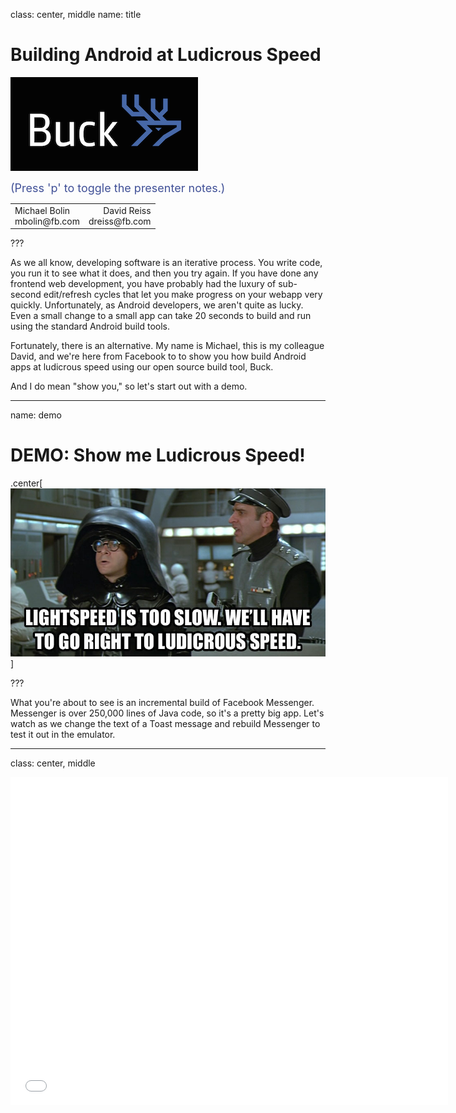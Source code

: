 
class: center, middle
name: title

# Building Android at Ludicrous Speed

![Buck logo](images/logo.png)

<div style="color: rgb(64, 80, 151); font-size: 18px">(Press 'p' to toggle the presenter notes.)</div>

<table class="author-table">
  <tr>
    <td style="text-align: left">
      Michael Bolin
      <br>
      <span class="email">mbolin@fb.com</span>
    </td>
    <td style="text-align: right">
      David Reiss
      <br>
      <span class="email">dreiss@fb.com</span>
    </td>
  </tr>
</table>

???

As we all know, developing software is an iterative process.
You write code, you run it to see what it does,
and then you try again.
If you have done any frontend web development, you have probably
had the luxury of sub-second edit/refresh cycles that
let you make progress on your webapp very quickly.
Unfortunately, as Android developers, we aren't quite as lucky. Even a small
change to a small app can take 20 seconds to build and run
using the standard Android build tools.

Fortunately, there is an alternative. My name is Michael,
this is my colleague David, and we're here from Facebook
to to show you how build Android apps at ludicrous speed
using our open source build tool, Buck.

And I do mean "show you," so let's start out with a demo.

---

name: demo

# DEMO: Show me Ludicrous Speed!

.center[![Spaceballs ludicrous speed scene](images/spaceballs_ludicrous_speed.jpg)]

???


What you're about to see is an incremental build of Facebook Messenger.
Messenger is over 250,000 lines of Java code, so it's a pretty big app.
Let's watch as we change the text of a Toast message and rebuild
Messenger to test it out in the emulator.

---

class: center, middle

<div>
<iframe src="//www.youtube.com/embed/rNiZOYYmFcI"
width="700"
height="525"
src="{$url}"
frameborder="0"
allowfullscreen>
</div>

???

Did you see that? It took 7 seconds to rebuild, reinstall, and
restart Messenger! I don't know what sort of incremental build times you
are seeing for your 250,000 line apps, but I'm pretty sure they are nowhere
close to 7 seconds (unless you're using Buck, of course).

OK, let's dive in to how building in Android works under the covers.

---

class: top, center

# Typical dependency graph

.center[![dependency graph](images/generated/boxes-and-arrows.png)]

???

Traditionally, an Android app is organized as a graph of dependencies
like the one shown in the diagram:

* The blue boxes represent Android resources, like the contents of a `res/` directory.
* The green boxes represent Java code.
* The red box represents the final packaged app itself.

---

class: top

# Typical build: Done in stages

.center[![dependency graph](images/generated/gradle-rearranged.png)]

???

OK, so how does building work in systems like Ant or Gradle?
Well, it is done in stages, so let's rearrange the nodes in our
graph to make things easier to follow.

---

class: top

# Typical build: Create `R.java`

.center[![dependency graph](images/generated/gradle-r-dot-java.png)]

???

The first thing that happens is we find all of the resource directories
in the application and use `aapt` to glob them together to create two
files: a `resources.apk`, which is a binary file that contains all of the
resources, and an `R.java` file that serves as an index into the `apk`.

---

class: top

# Typical build: Compile some Java

.center[![dependency graph](images/generated/gradle-android-library-1.png)]

???

Once we have an `R.java` file, we can start compiling the Java code that
depends on resources.

---

class: top

# Typical build: Compile more Java

.center[![dependency graph](images/generated/gradle-android-library-2.png)]

???

And then we can start building the next set of Java code.

---

class: top

# Typical build: Create `classes.dex`

.center[![dependency graph](images/generated/gradle-classes-dot-dex.png)]

???

Once all of the Java code is compiled, we use `dx` to convert all of the
Oracle bytecode to Dalvik bytecode and store it in a large `classes.dex` file.

---

class: top

# Typical build: Create APK

.center[![dependency graph](images/generated/gradle-android-binary.png)]

???

Now that we have the `classes.dex` and `resources.apk`, we can package
everything together into the final APK, which requires signing and zipping
those artifacts.

Here are some important things to note about this dependency graph:

* Compiling any Java code is gated by the generation of `R.java`.
  This is particularly bad because generating `R.java` is slow.
* If any `android_resource` changes, we have to rebuild everything.
* Regenerating `classes.dex` is proportional to the size of the app
  rather than the size of the Java code that changed.

---

name: about-buck

# About Buck

* Android build tool

???

Now enter Buck, our Android build tool.
--
name: about-buck-2

* Provides fast incremental builds

???

As you saw in the demo, it is really, really fast.

--
name: about-buck-3

* Encourages small, reusable modules

???

It also encourages the use of small, reusable modules.
At Facebook, basically every Java package is in its own module,
and all of this code lives in one folder named `java/` where
the directory names follow the package names, as you would
expect in any Java project. We don't have multiple source
folders of Java code, which makes it easier to find things in a
large repo.

It also makes it easier to share code across
Facebook, Messenger, and Instagram, whose code all lives together
in that `java/` folder that I mentioned.

This use of small modules helps improve code hygiene as well as build times,
as we will see.

---

#  Build Rule

* Built-in procedure to produce an artifact

???

The primary concept to get familiar with in Buck is a *build rule*,
which is a procedure that produces an artifact.

--
* Examples:
  * `android_resource` produces `R.txt`
  * `android_library` produces `.jar`
  * `android_binary` produces `.apk`

???

Buck has build rules for producing `R.txt`, `.jar`, and `.apk` files,
among others. We will focus on these three for this talk.

--
* Groups related files together: defines a module

???

The input files for a build rule along with its output file
define a reusable module in the build system.

--
* Rules can declare other rules as dependencies

???

If a rule needs the output of another rule as an input,
then the producing rule becomes a dependency of the consuming rule.

--
* Forms a graph
  * Build rules are nodes
  * Dependencies are edges
  * **Cycles allowed!** (*under certain conditions)

???

Dividing the traditional Android Library project into
`android_resource` and `android_library` rules was a key insight.
This eliminates a lot of boilerplate.

Most `android_resource` rules do not depend on Java code,
so they either have no dependencies, or dependencies that
are only other `android_resource` rules. The only item
of interest in the `AndroidManifest.xml` is the `package`.
In BUCK, the `package` can be specified as an argument to
`android_resource` instead of requiring the creation of a
boilerplate `AndroidManifest.xml` file.

Many `android_library` rules are just code that are business
logic with no dependency on [UI] resources. There is no reason
to require an `android_library` to have a `res` or `assets` directory.
An `AndroidManifest.xml` is only necessary to declare the
following requirements (or outputs) of the library:

* `<activity>`
* `<broadcast-receiver>`
* `<content-provider>`
* `<permission>`

---

class: top, center

# Back to our dependency graph

![dependency graph](images/generated/boxes-and-arrows.png)

???

Now let's explore how we would describe our original dependency graph
in terms of Buck build rules.

---

# Build `android_resource`

```python
android_resource(
  name = 'newsfeed-res',
  package = 'com.facebook',
  res = 'my-res-dir',
  deps = [
    '//res/com/facebook/comments:res',
    '//res/com/facebook/story:res',
  ],
)
```

???

First, we have an `android_resource` rule.

Like all build rules in Buck, it has a name that is used to identify it.

In this case, we explicitly define the `package` for the `R` class that should
be generated as a result of this rule.

We also specify the path to the resources directory. Normally, this is just `res`,
but in this case we specify the nonstandard `my-res-dir` just to demonstrate that
we are not restricted to the default package layout for an Android library project.

Finally, we declare some dependencies, or `deps`, of our `android_resource` rule.
This is necessary when resources in the current `res` directory have references
to resources from other `android_resource` rules.

It may also list an `android_library` in its `deps` if the `android_library`
defines a Java class that is referenced in one of the layouts in the `res` directory.
Although the `android_library` need not be built in order for the `android_resource`
to produce its `R.txt` file, the `.jar` from the `android_library` must be included
in any `.apk` that includes the resources from the `android_resource` rule.

---

class: top, center

# `R.txt` for each `android_resource()`

![dependency graph](images/generated/gen-r-txt.png)

???

The output for each `android_resource` rule will be an `R.txt` file that
lists the resources found in its `res` directory.

---

name: r-txt

# What does an `R.txt` file look like?

```markdown
int anim fade_in_seq 0x7f04000b
int attr actionBarSize 0x7f0100af
int color fbui_bg_dark 0x7f060071
int dimen title_bar_height 0x7f07000f
int drawable map_placeholder 0x7f0204ca
int id embeddable_map_frame 0x7f0a00e8
int layout splash_screen 0x7f030172
int string add_members_button_text 0x7f0900f8
int[] styleable ThreadTitleView { 0x7f01018a }
```

???

An `R.txt` file looks like this.

Each line corresponds to a field that would be included in an `R.java` file.
The `R.txt` file is more convenient to work with because it is easier to parse.

---

# Build `android_library()`

```python
android_library(
  name = 'newsfeed',
  srcs = glob(['*.java']),
  deps = [
    '//java/com/facebook/data:imagepipeline',
    '//res/com/facebook/newsfeed:newsfeed-res',
  ],
)
```

???

An `android_library` rule is built as follows:

* For each `android_resource` in `deps`:
  * Add its `R.txt` to a set.
  * Add its `package` to a set.
* Merge all of the entries from all of the `R.txt` files into a single `R.txt`.
* Parse the new `R.txt` to generate an `R.java` for each package with non-final fields.
* Compile each `R.java` file and include the resulting `R.class` on the classpath.
* For each `android_library` in `deps`, include its artifact JAR on the classpath.
* Compile the `srcs` against the classpath to generate a JAR.

---

class: top, center

# `R.java` for each set of `R.txt`

![dependency graph](images/generated/gen-r-dot-java.png)

???

Let's take a look at how this affects our dependency graph.

One significant difference between Buck and Ant is that if an `.xml` file that
corresponds to an `android_resource` rule changes such that the resulting `R.txt` file is
unaffected (like when changing a hardcoded `dp` value in a layout), neither the
resulting `R.java` file nor the `android_library` that depends on it need to be
rebuilt. This avoids a lot of unnecessary building when tweaking layouts.

Another interesting trick is how this is used to break cyclic
`android_resource`/`android_library` dependencies. Specifically, the
`android_library` is only concerned about the `R.java` file that is produced
from the union of its dependent `android_resource` rules.
The relationship between the `android_resource` and `android_library` is retained
for the purpose of packaging dependencies into an `.apk`, but there is no
longer a circular build dependency.

---

class: top, center

# JAR for each `android_library()`

![dependency graph](images/generated/gen-jar-files.png)

???

The output `.jar` file for an `android_library` rule contains only the `.class`
files for its `srcs`. It does not contain the `R.class` files for the `R.java`
files it depended on.

---

class: top, center

# DEX for each `android_library()`

![dependency graph](images/generated/gen-dex-files.png)

???

A `.dex` file is created for each `.jar` file.
We use a fork of the standard `dx` executable that we run in-process.
As `dx` is implemented in Java, we eliminate the start-up overhead of a new JVM
and benefit from JIT optimizations by reusing it. This speeds up `dx` considerably,
which was originally a hotspot in Android build times when we started working on Buck.

---

# Build `android_binary()`

```python
android_binary(
  name = 'fb4a',
  manifest = 'AndroidManifest.xml',
  deps = [
    '//java/com/facebook:newsfeed',
  ],
)
```

???

An `android_binary` rule is used to put everything together and create an
`.apk`. Although an `android_binary` may appear to have few `deps`, it packages
its transitive deps, so the true extent of its dependencies may be larger than it
appears.

---

class: top, center

# Remember our graph

![dependency graph](images/generated/android-binary-rules-only.png)

???

Let's see how `android_binary` combines everything together.

---

class: top, center

# Create `resources.apk` and `R.java`

![dependency graph](images/generated/android-binary-gen-resources.png)

???

First, it creates a `resources.apk` and an `R.java` file as a function of all
of the `android_resource` rules in its transitive deps. (Note that there
could be multiple `R.java` files if not all of the `package` arguments for each
`android_resource` rule is the same.) As is the case in Ant/Gradle, this step
can be very slow.

---

class: top, center

# Recall `.dex` for each `android_library()`

![dependency graph](images/generated/android-binary-intermediate-dex.png)

???

In order to perform the next major build step, all of the `.dex` files from
the transitive `android_library` deps must have been generated.

---

class: top, center

# Dex `R.java` and combine to create `classes.dex`

![dependency graph](images/generated/android-binary-uber-classes-dex.png)

???

Next, the `R.java` file(s) from the previous step are compiled and `dx`'d.
Once that is done and all of the `.dex` files from the transitive
`android_library` deps are available, they are merged into a single `classes.dex`
file.

Once again, we use a fork of `dx` to do this rather than the standard
version of `dx` that comes with the Android SDK. This is significant because
the standard version of `dx` is O(N<sup>2</sup> lg N) in building (where N
is the number of `.dex` files) whereas our fork of `dx` is O(N lg N).
This is a significant performance improvement in creating `classes.dex`.

---

class: top, center

# Create APK

![dependency graph](images/generated/android-binary-done.png)

???

Now that `resources.apk` and `classes.dex` have been produced, they can be
combined to create the final `.apk`.

---

class: top, center

# Efficient Parallelization

![chrome trace](images/generated/build-trace.png)

???

Two notable advantages to the Buck build:

* The expensive `aapt_package` step to generate the main `R.java` file is done
in parallel with the Java compilation.
* The `dx` merge step to generate the `classes.dex` is much more efficient than
dexing all of the JAR files at the end.

---

# Cache avoids rebuilding

We compute a cache key for each build rule:

* Id `//res/com/facebook/story:res`

???

Buck has extremely fast incremental builds because it is smart (and sound)
about how it caches artifacts from previous builds. The output for each
build rule is associated with a cache key. The *cache key* is a SHA-1 has
that is a function of the following information:

* The id of the build rule, which is a combination of its `name` and the
relative path from the project root to the build file that defines the rule.
(This is referred to as a *build target* in Buck. You have seen these used
to identify other build rules via the `deps` argument.)

--
* Type `android_resource`

???

* The type of the build rule: `android_resource`, `android_library`, or
`android_binary`.

--
* Arguments `package = 'com.facebook'`

???

* The values of the arguments passed to the build rule. (These were present in
the definition of the build rule.)

--
* Contents of input files (SHA-1 of `values/strings.xml`)

???

* The contents of any input files for the build rule.
Buck knows which arguments of a build rule correspond to input files
(such as the `srcs` of an `android_library` rule),
so this also comes from the build rule definition. It is important that Buck
relies on file contents rather than last-modified time to ensure that
builds are sound.

--
* Version of Buck

???

* The version of Buck used to do the build. This means that when a new version
of Buck is used for the build, none of the new cache keys will match the old
cache keys.

--
* Cache key of dependent rules (the `deps`)

???

* The cache keys of all of the `deps` also contribute to the rule's own cache
key. This means that any change in its transitive deps will cause a change in
its own cache key.

--

Cache key maps to the zip of files generated by the rule.

???

Because some build rules may generate some additional files not mentioned here,
each cache key maps to a zip of the files produced by the build rule.

This happens for developers doing local builds and on our CI system.

---

# Building a build rule


???

Let's walk through how a build rule is built in Buck.

--

* Cache key is calculated before anything is built

???

Note that the cache key for a build rule can be calculated before anything is
built: it is a function of build rule definitions, file contents, and the
version of Buck.

--

* Buck checks its local directory cache

???

Therefore, Buck starts building a rule by computing its cache key.
Once computed, it checks its local directory cache to see if there is a hit.
If so, it unzips the corresponding zip file over the project directory
and marks the rule as built.

--

* Buck checks the CI build's cache

???

If there is no hit in the local cache, then it tries to do an equivalent fetch
from the remote cache, which is colocated with the continuous integration (CI)
cluster that is used to populate it.
(Builds done in CI are allowed to populate the remote cache whereas local builds
are not.)

--

* Otherwise, it builds locally

???

If Buck fails to get a hit from either cache, it builds the rule locally
and stores the result in its local cache. (Note that the size of the local
cache can be configured so that your disk is not overrun with Buck artifacts.
When a limit is enforced, it behaves as an LRU cache.)

--

.serious-business[Rebuilding a branch is pulled entirely from cache!]

???

One important benefit from this caching system is that doing a build after
switching branches is nearly instantaneous because everything should be pulled
from local cache! That is, assuming you did a build on that branch before
switching away from it, all of the state that Buck cares about should be
restored when you switch back, so all of the cache keys should line up and
everything will be pulled from cache when you build.

--

.serious-business[Clean checkout builds are pulled entirely from cache!]

???

Similarly, if you use a CI system to populate a remote cache and build off of
a revision that has already been built by CI, then a local clean build should be
able to pull all of its artifacts from its remote cache. For large Android apps
that have painfully slow clean builds, this is a tremendous win.

---

# ABI

.center[ ![abi dependencies](images/generated/abi-graph.png) ]

---

# ABI

```java
public class UI {
  int priority = 5;

  public void onClick() {
    Logger.log(priority, "Clicked.");
  }
}
```

```java
public class Logger {
  void log(int pri, String msg) {
    Disk.write(">" + pri + " " + msg);
  }
}
```

---

# ABI

```java
public class UI {
  int priority = 5;

  public void onClick() {
    Logger.log(priority, "Clicked.");
  }
}
```

```java
public class Logger {
  void log(int pri, String msg) {
    Disk.write(/* ">" */ ">>>" + pri + " " + msg);
  }
}
```

---

# ABI

.center[ ![abi method body](images/generated/abi-change-method-body.png) ]

---

# ABI

```java
public class UI {
  int priority = 5;

  public void onClick() {
    Logger.log(priority, "Clicked.");
  }
}
```

```java
public class Logger {
  void log(int pri, String msg) {
    Disk.write(">" + pri + " " + msg);
  }
}
```

---

# ABI

```java
public class UI {
  int priority = 5;

  public void onClick() {
    Logger.log(priority, "Clicked.");
  }
}
```

```java
public class Logger {
  void log(/* int */ Integer pri, String msg) {
    Disk.write(">" + pri + " " + msg);
  }
}
```

---

# ABI

.center[ ![abi method signature](images/generated/abi-change-method-signature.png) ]

---

# ABI

```java
public class UI {
  int priority = 5;

  public void onClick() {
    Logger.log(priority, "Clicked.");
  }
}
```

```java
public class Logger {
  void log(int pri, String msg) {
    Disk.write(">" + pri + " " + msg);
  }
}
```

---

# ABI

```java
public class UI {
  int priority = 5;

  public void onClick() {
    Logger.log(priority, "Clicked.");
  }
}
```

```java
public class Logger {
  void log(int pri, String msg) {
    Disk.write(">" + pri + " " + msg);
  }
  void log(String msg) {...}  // new
}
```

---

# ABI

.center[ ![abi new method](images/generated/abi-add-unused-public-method.png) ]


---

# dx improvements

* Forked `dx`

--

  * **Merge is O(N lg N), not O(N ^ 2)**

???

This is a big difference.

Instagram merge went from ~11s to ~2.5s

--

* Verified was safe to run in-process
* Made it safe to run concurrently in-process

--

* Get a lot of help from the hotspot JIT

???

~2.5x-40x improvement

---

# ApkBuilder and Installation

.left-column[
#### ApkBuilder
* Assembles assets, dex, and native libraries into APK
* &gt;7 seconds for large apps
]

.right-column[
<span class="big-picture"> ![apkbuilder](images/exo/apkbuilder-only.png) </span>
]

???

Gradle calls this "packageDebug"

Even slower with ant due to separate signing step

---

# ApkBuilder and Installation

.left-column[
#### ApkBuilder
* Assembles assets, dex, and native libraries into APK
* &gt;7 seconds for large apps

#### Installation
* ADB protcol maxes out around 5-6 MB/s
* PackageManager does a lot of work
* 2-45 seconds, depending on size and emulator/device
]

.right-column[
<span class="big-picture"> ![apkbuilder and installation](images/exo/apkbuilder-and-install.png) </span>
]

---

# Digression: Split-dex support

<span class="big-picture"> ![split dex](images/exo/split-dex.png) </span>

---

# Exopackage: before

<span class="big-picture"> ![split dex](images/exo/detail-noexo.png) </span>

---

# Exopackage: dex side-loading

<span class="big-picture"> ![split dex](images/exo/detail-exo.png) </span>

???

Debug only

---

# Exopackage: skip work

### ApkBuilder
* Only necessary if assets, native code, or bootstrap code change

### Installation
* Only install changed files
* Skip PackageManager for Java-only changes
* Bigger effect with ART

---

# Exopackage: skip work

<span class="big-picture"> ![split dex](images/exo/incr-exo-1.png) </span>

---

# Exopackage: skip work

<span class="big-picture"> ![split dex](images/exo/incr-exo-2.png) </span>

---

# Exopackage: skip work

<span class="big-picture"> ![split dex](images/exo/incr-exo-3.png) </span>

---

# Exopackage: skip work

### ApkBuilder
* Only necessary if assets, native code, or bootstrap code change

### Installation
* Only install changed files
* Skip PackageManager for Java-only changes
* Bigger effect with ART

---

# The result

### AntennaPod incremental build+install

* Gradle: 20 seconds
* Buck: 3.2 seconds

More details on Buck's website.

---

# Exopackage in the future

--

* Exopackage for native libraries and images.

--

* Exopackage for xml layouts?

---

name: but-what-about

# But what about...

* assets

???


We have support for all of these things as part of Buck.
We are happy to go into more detail in person.

--
name: but-what-about-2

* NDK
--
name: but-what-about-3

* ProGuard
--
name: but-what-about-4

* Multiple R.java packages
--
name: but-what-about-5

* Keystores
--
name: but-what-about-6

* Target SDK
--
name: but-what-about-7

* Third-party JAR and AAR files

---
class: center

# Is Buck stable?

<span class="scuba-picture"> ![scuba volume](images/scuba-volume.png) </span>

???

We do a lot of builds with Buck.

This is a month's worth of our build counts.  Note weekends.

The dotted line is CI builds on Linux.

Solid line is developer builds, mostly Mac.

We have many many developers using Buck, and they're very happy.


---
class: center

# Data drives optimizations

<span class="scuba-picture"> ![scuba pie](images/scuba-pie-chart.svg) </span>

???

We use real data from our developers to drive our optimizations.

Breakdown of waiting time by rule type.

We look at this a lot to drive optimizations.

Note that dex is relatively small due to in-process and parallelism.

Dummy `R.java` is *way* too big.
(We have since added an optimization to drive this close to zero.)

---

name: thank-you

# Thank You

* Find us for hands-on help with Buck

* Code: https://github.com/facebook/buck

* Docs: http://facebook.github.io/buck

* Example of migrating a Gradle project to
Buck with exopackage: http://facebook.github.io/buck/article/exopackage.html

???

Buck is just one of the many interesting types of problems that
we work on at Facebook, so if you're interested in learning more,
or want help migrating your project from Gradle to Buck,
we'll be around for the rest of the conference, so please come
and find us to chat!
